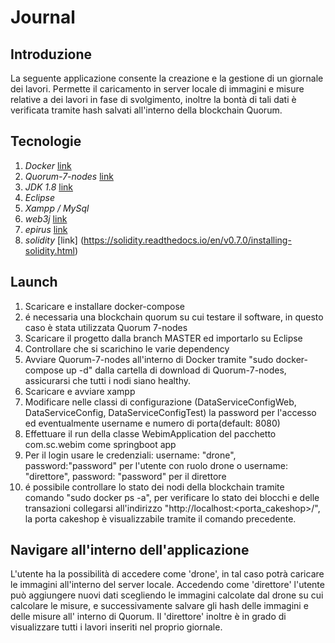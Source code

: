 # Journal

## Introduzione

La seguente applicazione consente la creazione e la gestione di un giornale dei lavori.
Permette il caricamento in server locale di immagini e misure relative a dei lavori in fase di svolgimento, inoltre la bontà di tali dati è verificata tramite hash salvati all'interno della blockchain Quorum.

## Tecnologie

1. *Docker* [link](https://github.com/docker/compose)
2. *Quorum-7-nodes* [link](https://github.com/jpmorganchase/quorum-examples/tree/master/examples/7nodes)
3. *JDK 1.8* [link](https://github.com/ojdkbuild/ojdkbuild)
4. *Eclipse*
5. *Xampp / MySql* 
6. *web3j* [link](https://docs.web3j.io)
7. *epirus* [link](https://github.com/epirus-io/epirus.github.io)
8. *solidity* [link] (https://solidity.readthedocs.io/en/v0.7.0/installing-solidity.html)



## Launch 

1. Scaricare e installare docker-compose
2. é necessaria una blockchain quorum su cui testare il software, in questo caso è stata utilizzata Quorum 7-nodes
3. Scaricare il progetto dalla branch MASTER ed importarlo su Eclipse
4. Controllare che si scarichino le varie dependency
5. Avviare Quorum-7-nodes all'interno di Docker tramite "sudo docker-compose up -d" dalla cartella di download di Quorum-7-nodes, assicurarsi che tutti i nodi siano healthy.
6. Scaricare e avviare xampp
3. Modificare nelle classi di configurazione (DataServiceConfigWeb, DataServiceConfig, DataServiceConfigTest) la password per l'accesso ed eventualmente username e numero di porta(default: 8080)
4. Effettuare il run della classe WebimApplication del pacchetto com.sc.webim come springboot app
5. Per il login usare le credenziali: username: "drone", password:"password" per l'utente con ruolo drone o username: "direttore", password: "password" per il direttore
6. é possibile controllare lo stato dei nodi della blockchain tramite comando "sudo docker ps -a", per verificare lo stato dei blocchi e delle transazioni collegarsi all'indirizzo "http://localhost:<porta_cakeshop>/", la porta cakeshop è visualizzabile tramite il comando precedente.

## Navigare all'interno dell'applicazione

L'utente ha la possibilità di accedere come 'drone', in tal caso potrà caricare le immagini all'interno del server locale. 
Accedendo come 'direttore' l'utente può aggiungere nuovi dati scegliendo le immagini calcolate dal drone su cui calcolare le misure, e successivamente salvare gli hash delle immagini e delle misure all' interno di Quorum. Il 'direttore' inoltre è in grado di visualizzare tutti i lavori inseriti nel proprio giornale.
